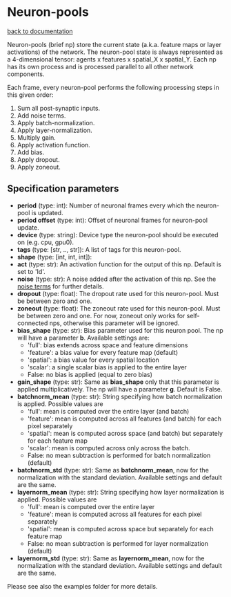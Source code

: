 Neuron-pools
============
[back to documentation](README.md)

Neuron-pools (brief np) store the current state (a.k.a. feature maps or layer activations) of the network. The neuron-pool state is always represented as a 4-dimensional tensor: agents x features x spatial_X x spatial_Y. Each np has its own process and is processed parallel to all other network components.

Each frame, every neuron-pool performs the following processing steps in this given order:

1) Sum all post-synaptic inputs.
2) Add noise terms.
3) Apply batch-normalization.
4) Apply layer-normalization.
5) Multiply gain.
4) Apply activation function.
5) Add bias.
6) Apply dropout.
7) Apply zoneout.


Specification parameters
------------------------

* **period** (type: int): Number of neuronal frames every which the neuron-pool is updated.
* **period offset** (type: int): Offset of neuronal frames for neuron-pool update.
* **device** (type: string): Device type the neuron-pool should be executed on (e.g. cpu, gpu0).
* **tags** (type: [str, .., str]): A list of tags for this neuron-pool.
* **shape** (type: [int, int, int]):
* **act** (type: str): An activation function for the output of this np. Default is set to 'Id'.
* **noise** (type: str): A noise added after the activation of this np. See the [noise terms](noise_terms.md) for further details.
* **dropout** (type: float): The dropout rate used for this neuron-pool. Must be between zero and one.
* **zoneout** (type: float): The zoneout rate used for this neuron-pool. Must be between zero and one. For now, zoneout only works for self-connected nps, otherwise this parameter will be ignored.
* **bias_shape** (type: str): Bias parameter used for this neuron pool. The np will have a parameter **b**. Available settings are:
	* 'full': bias extends across space and feature dimensions
	* 'feature': a bias value for every feature map (default)
	* 'spatial': a bias value for every spatial location
	* 'scalar': a single scalar bias is applied to the entire layer
	* False: no bias is applied (equal to zero bias)
* **gain_shape** (type: str): Same as **bias_shape** only that this parameter is applied multiplicatively. The np will have a parameter **g**. Default is False.
* **batchnorm_mean** (type: str): String specifying how batch normalization is applied. Possible values are 
	* 'full': mean is computed over the entire layer (and batch)
	* 'feature': mean is computed across all features (and batch) for each pixel separately
	* 'spatial': mean is computed across space (and batch) but separately for each feature map
	* 'scalar': mean is computed across only across the batch.
	* False: no mean subtraction is performed for batch normalization (default)
* **batchnorm_std** (type: str): Same as **batchnorm_mean**, now for the normalization with the standard deviation. Available settings and default are the same.
* **layernorm_mean** (type: str): String specifying how layer normalization is applied. Possible values are 
	* 'full': mean is computed over the entire layer
	* 'feature': mean is computed across all features for each pixel separately
	* 'spatial': mean is computed across space but separately for each feature map
	* False: no mean subtraction is performed for layer normalization (default)
* **layernorm_std** (type: str): Same as **layernorm_mean**, now for the normalization with the standard deviation. Available settings and default are the same.

Please see also the examples folder for more details.
